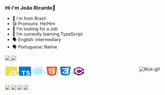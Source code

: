 ### Hi i'm João Ricardo👋

- 🚩 i'm from Brazil
- 😄 Pronouns: He/Him
- 🔭 I’m looking for a Job
- 🌱 I’m currently learning TypeScript
- 🗣️ English: intermediary
- 🗣️ Portuguese: Native

<div>
  <a href="hhttps://beacons.ai/joaoricardo">
  <img height="180em" src="https://github-readme-stats.vercel.app/api?username=JoaoRicardo-Silva&show_icons=true&theme=dark&include_all_commits=true&count_private=true"/>
  <img height="180em" src="https://github-readme-stats.vercel.app/api/top-langs/?username=JoaoRicardo-Silva&layout=compact&langs_count=16&theme=dark"/>
</div>

<div style="display: inline_block"><br>
  <img align="center" alt="Rick-Js" height="30" width="40" src="https://raw.githubusercontent.com/devicons/devicon/master/icons/javascript/javascript-plain.svg">
  <img align="center" alt="Rick-Ts" height="30" width="40" src="https://raw.githubusercontent.com/devicons/devicon/master/icons/typescript/typescript-plain.svg">
  <img align="center" alt="Rick-React" height="30" width="40" src="https://raw.githubusercontent.com/devicons/devicon/master/icons/react/react-original.svg">
  <img align="center" alt="Rick-HTML" height="30" width="40" src="https://raw.githubusercontent.com/devicons/devicon/master/icons/html5/html5-original.svg">
  <img align="center" alt="Rick-CSS" height="30" width="40" src="https://raw.githubusercontent.com/devicons/devicon/master/icons/css3/css3-original.svg">
  <img align="center" alt="Rick-Csharp" height="30" width="40" src="https://raw.githubusercontent.com/devicons/devicon/master/icons/csharp/csharp-original.svg">
  <img align="right" alt="Rick-gif" src="https://cdn.discordapp.com/attachments/694692585171714061/1013860194599583775/typingcat_57hsnhcb.gif">
</div>

##

<div>
  <a href="https://instagram.com/rickfps" target="_blank"><img src="https://img.shields.io/badge/-Instagram-%23E4405F?style=for-the-badge&logo=instagram&logoColor=white" target="_blank"></a>
 	<a href="https://www.twitch.tv/rickfps2" target="_blank"><img src="https://img.shields.io/badge/Twitch-9146FF?style=for-the-badge&logo=twitch&logoColor=white" target="_blank"></a>
  <a href = "mailto:joao.ricardo.ifal@gmail.com"><img src="https://img.shields.io/badge/Gmail-D14836?style=for-the-badge&logo=gmail&logoColor=white" target="_blank"></a>
  <a href="https://www.linkedin.com/in/joaoricadosilvasantos/" target="_blank"><img src="https://img.shields.io/badge/-LinkedIn-%230077B5?style=for-the-badge&logo=linkedin&logoColor=white" target="_blank"></a>   
</div>
